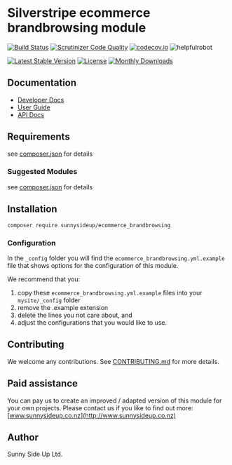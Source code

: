 # Silverstripe ecommerce brandbrowsing module
[![Build Status](https://travis-ci.org/sunnysideup/silverstripe-ecommerce_brandbrowsing.svg?branch=master)](https://travis-ci.org/sunnysideup/silverstripe-ecommerce_brandbrowsing)
[![Scrutinizer Code Quality](https://scrutinizer-ci.com/g/sunnysideup/silverstripe-ecommerce_brandbrowsing/badges/quality-score.png?b=master)](https://scrutinizer-ci.com/g/sunnysideup/silverstripe-ecommerce_brandbrowsing/?branch=master)
[![codecov.io](https://codecov.io/github/sunnysideup/silverstripe-ecommerce_brandbrowsing/coverage.svg?branch=master)](https://codecov.io/github/sunnysideup/silverstripe-ecommerce_brandbrowsing?branch=master)
![helpfulrobot](https://helpfulrobot.io/sunnysideup/ecommerce_brandbrowsing/badge)

[![Latest Stable Version](https://poser.pugx.org/sunnysideup/ecommerce_brandbrowsing/version)](https://packagist.org/packages/sunnysideup/ecommerce_brandbrowsing)
[![License](https://poser.pugx.org/sunnysideup/ecommerce_brandbrowsing/license)](https://packagist.org/packages/sunnysideup/ecommerce_brandbrowsing)
[![Monthly Downloads](https://poser.pugx.org/sunnysideup/ecommerce_brandbrowsing/d/monthly)](https://packagist.org/packages/sunnysideup/ecommerce_brandbrowsing)


## Documentation



 * [Developer Docs](docs/en/INDEX.md)
 * [User Guide](docs/en/userguide.md)
 * [API Docs](http://docs.ssmods.com/sunnysideup/ecommerce_brandbrowsing/classes.xhtml)

## Requirements



see [composer.json](composer.json) for details

### Suggested Modules



see [composer.json](composer.json) for details


## Installation


```
composer require sunnysideup/ecommerce_brandbrowsing
```

### Configuration



In the `_config` folder you will find the `ecommerce_brandbrowsing.yml.example`
file that shows options for the configuration of this module.

We recommend that you:

  1. copy these `ecommerce_brandbrowsing.yml.example` files into your
`mysite/_config` folder
  2. remove the .example extension
  3. delete the lines you not care about, and
  4. adjust the configurations that you would like to use.


## Contributing



We welcome any contributions. See [CONTRIBUTING.md](CONTRIBUTING.md) for more details.

## Paid assistance



You can pay us to create an improved / adapted version of this module for your own projects.  Please contact us if you like to find out more: [www.sunnysideup.co.nz](http://www.sunnysideup.co.nz)

## Author



Sunny Side Up Ltd.
